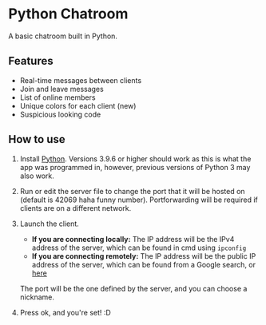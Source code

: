 # Python Chatroom
A basic chatroom built in Python.
## Features
- Real-time messages between clients
- Join and leave messages
- List of online members
- Unique colors for each client (new)
- Suspicious looking code
## How to use
1. Install [Python](https://www.python.org/). Versions 3.9.6 or higher should work as this is what the app was programmed in, however, previous versions of Python 3 may also work.
2. Run or edit the server file to change the port that it will be hosted on (default is 42069 haha funny number). Portforwarding will be required if clients are on a different network.
3. Launch the client.
   - **If you are connecting locally:** The IP address will be the IPv4 address of the server, which can be found in cmd using `ipconfig`
   - **If you are connecting remotely:** The IP address will be the public IP address of the server, which can be found from a Google search, or [here](https://whatismyipaddress.com/)
   
   The port will be the one defined by the server, and you can choose a nickname.
4. Press ok, and you're set! :D